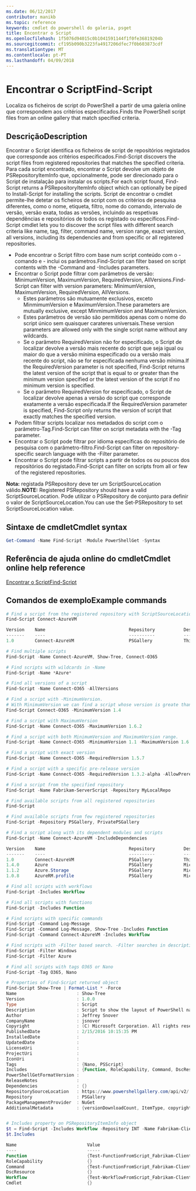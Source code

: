 ```yaml
---
ms.date: 06/12/2017
contributor: manikb
ms.topic: reference
keywords: cmdlet do powershell do galeria, psget
title: Encontrar o Script
ms.openlocfilehash: 1f5076d94015c0b1041591144f1f0fe36819204b
ms.sourcegitcommit: cf195b090b3223fa4917206dfec7f0b603873cdf
ms.translationtype: MT
ms.contentlocale: pt-PT
ms.lasthandoff: 04/09/2018
---
```

# <a name="find-script"></a><span data-ttu-id="df0c6-103">Encontrar o Script</span><span class="sxs-lookup"><span data-stu-id="df0c6-103">Find-Script</span></span>

<span data-ttu-id="df0c6-104">Localiza os ficheiros de script do PowerShell a partir de uma galeria online que correspondem aos critérios especificados.</span><span class="sxs-lookup"><span data-stu-id="df0c6-104">Finds the PowerShell script files from an online gallery that match specified criteria.</span></span>

## <a name="description"></a><span data-ttu-id="df0c6-105">Descrição</span><span class="sxs-lookup"><span data-stu-id="df0c6-105">Description</span></span>

<span data-ttu-id="df0c6-106">Encontrar o Script identifica os ficheiros de script de repositórios registados que corresponde aos critérios especificados.</span><span class="sxs-lookup"><span data-stu-id="df0c6-106">Find-Script discovers the script files from registered repositories that matches the specified criteria.</span></span>
<span data-ttu-id="df0c6-107">Para cada script encontrado, encontrar o Script devolve um objeto de PSRepositoryItemInfo que, opcionalmente, pode ser direcionado para o Script de instalação para instalar os scripts.</span><span class="sxs-lookup"><span data-stu-id="df0c6-107">For each script found, Find-Script returns a PSRepositoryItemInfo object which can optionally be piped to Install-Script for installing the scripts.</span></span>
<span data-ttu-id="df0c6-108">Script de encontrar o cmdlet permite-lhe detetar os ficheiros de script com os critérios de pesquisa diferentes, como o nome, etiqueta, filtro, nome do comando, intervalo de versão, versão exata, todas as versões, incluindo as respetivas dependências e repositórios de todos os registado ou específicos.</span><span class="sxs-lookup"><span data-stu-id="df0c6-108">Find-Script cmdlet lets you to discover the script files with different search criteria like name, tag, filter, command name, version range, exact version, all versions, including its dependencies and from specific or all registered repositories.</span></span>

- <span data-ttu-id="df0c6-109">Pode encontrar o Script filtro com base num script conteúdo com o - comando e - inclui os parâmetros.</span><span class="sxs-lookup"><span data-stu-id="df0c6-109">Find-Script can filter based on script contents with the -Command and -Includes parameters.</span></span>
- <span data-ttu-id="df0c6-110">Encontrar o Script pode filtrar com parâmetros de versão: MinimumVersion, MaximumVersion, RequiredVersion, AllVersions.</span><span class="sxs-lookup"><span data-stu-id="df0c6-110">Find-Script can filter with version parameters: MinimumVersion, MaximumVersion, RequiredVersion, AllVersions.</span></span>
  - <span data-ttu-id="df0c6-111">Estes parâmetros são mutuamente exclusivos, exceto MinmimumVersion e MaximumVersion.</span><span class="sxs-lookup"><span data-stu-id="df0c6-111">These parameters are mutually exclusive, except MinmimumVersion and MaximumVersion.</span></span>
  - <span data-ttu-id="df0c6-112">Estes parâmetros de versão são permitidos apenas com o nome do script único sem quaisquer carateres universais.</span><span class="sxs-lookup"><span data-stu-id="df0c6-112">These version parameters are allowed only with the single script name without any wildcards.</span></span>
  - <span data-ttu-id="df0c6-113">Se o parâmetro RequiredVersion não for especificado, o Script de localizar devolve a versão mais recente do script que seja igual ou maior do que a versão mínima especificado ou a versão mais recente do script, não se for especificada nenhuma versão mínima.</span><span class="sxs-lookup"><span data-stu-id="df0c6-113">If the RequiredVersion parameter is not specified, Find-Script returns the latest version of the script that is equal to or greater than the minimum version specified or the latest version of the script if no minimum version is specified.</span></span>
  - <span data-ttu-id="df0c6-114">Se o parâmetro RequiredVersion for especificado, o Script de localizar devolve apenas a versão do script que corresponde exatamente a versão especificada.</span><span class="sxs-lookup"><span data-stu-id="df0c6-114">If the RequiredVersion parameter is specified, Find-Script only returns the version of script that exactly matches the specified version.</span></span>
- <span data-ttu-id="df0c6-115">Podem filtrar scripts localizar nos metadados do script com o parâmetro-Tag.</span><span class="sxs-lookup"><span data-stu-id="df0c6-115">Find-Script can filter on script metadata with the -Tag parameter.</span></span>
- <span data-ttu-id="df0c6-116">Encontrar o Script pode filtrar por idioma específicas do repositório de pesquisa com o parâmetro-filtro.</span><span class="sxs-lookup"><span data-stu-id="df0c6-116">Find-Script can filter on repository-specific search language with the -Filter parameter.</span></span>
- <span data-ttu-id="df0c6-117">Encontrar o Script pode filtrar scripts a partir de todos os ou poucos dos repositórios do registado.</span><span class="sxs-lookup"><span data-stu-id="df0c6-117">Find-Script can filter on scripts from all or few of the registered repositories.</span></span>

<span data-ttu-id="df0c6-118">**Nota:** registada PSRepository deve ter um ScriptSourceLocation válido.</span><span class="sxs-lookup"><span data-stu-id="df0c6-118">**NOTE:** Registered PSRepository should have a valid ScriptSourceLocation.</span></span> <span data-ttu-id="df0c6-119">Pode utilizar o PSRepository de conjunto para definir o valor de ScriptSourceLocation.</span><span class="sxs-lookup"><span data-stu-id="df0c6-119">You can use the Set-PSRepository to set ScriptSourceLocation value.</span></span>

## <a name="cmdlet-syntax"></a><span data-ttu-id="df0c6-120">Sintaxe de cmdlet</span><span class="sxs-lookup"><span data-stu-id="df0c6-120">Cmdlet syntax</span></span>

```powershell
Get-Command -Name Find-Script -Module PowerShellGet -Syntax
```

## <a name="cmdlet-online-help-reference"></a><span data-ttu-id="df0c6-121">Referência de ajuda online do cmdlet</span><span class="sxs-lookup"><span data-stu-id="df0c6-121">Cmdlet online help reference</span></span>

[<span data-ttu-id="df0c6-122">Encontrar o Script</span><span class="sxs-lookup"><span data-stu-id="df0c6-122">Find-Script</span></span>](http://go.microsoft.com/fwlink/?LinkId=619785)

## <a name="example-commands"></a><span data-ttu-id="df0c6-123">Comandos de exemplo</span><span class="sxs-lookup"><span data-stu-id="df0c6-123">Example commands</span></span>

```powershell
# Find a script from the registered repository with ScriptSourceLocation
Find-Script Connect-AzureVM

Version    Name                                Repository           Description
-------    ----                                ----------           -----------
1.0        Connect-AzureVM                     PSGallery            This runbook sets up a connection to an Azure vi...

# Find multiple scripts
Find-Script -Name Connect-AzureVM, Show-Tree, Connect-O365

# Find scripts with wildcards in -Name
Find-Script -Name *Azure*

# Find all versions of a script
Find-Script -Name Connect-O365 -AllVersions

# Find a script with -MinimumVersion.
# With MinimumVersion we can find a script whose version is greate than or equal to the specified MinimumVersion value.
Find-Script Connect-O365 -MinimumVersion 1.4

# Find a script with MaximumVersion
Find-Script -Name Connect-O365 -MaximumVersion 1.6.2

# Find a script with both MinimumVersion and MaximumVersion range.
Find-Script -Name Connect-O365 -MinimumVersion 1.1 -MaximumVersion 1.6.2

# Find a script with exact version
Find-Script -Name Connect-O365 -RequiredVersion 1.5.7

# Find a script with a specific pre-release version
Find-Script -Name Connect-O365 -RequiredVersion 1.3.2-alpha -AllowPrerelease

# Find a script from the specified repository
Find-Script -Name Fabrikam-ServerScript -Repository MyLocalRepo

# Find available scripts from all registered repositories
Find-Script

# Find available scripts from few registered repositories
Find-Script -Repository PSGallery, PrivatePSGallery

# Find a script along with its dependent modules and scripts
Find-Script -Name Connect-AzureVM -IncludeDependencies

Version    Name                                Repository           Description
-------    ----                                ----------           -----------
1.0        Connect-AzureVM                     PSGallery            This runbook sets up a connection to an Azure vi...
1.4.0      Azure                               PSGallery            Microsoft Azure PowerShell - Service Management
1.1.2      Azure.Storage                       PSGallery            Microsoft Azure PowerShell - Storage service cmd...
1.0.8      AzureRM.profile                     PSGallery            Microsoft Azure PowerShell - Profile credential ...

# Find all scripts with workflows
Find-Script -Includes Workflow

# Find all scripts with functions
Find-Script -Includes Function

# Find scripts with specific commands
Find-Script -Command Log-Message
Find-Script -Command Log-Message, Show-Tree -Includes Function
Find-Script -Command Connect-AzureVM -Includes Workflow

# Find scripts with -Filter based search. -Filter searches in description and names
Find-Script -Filter Windows
Find-Script -Filter Azure

# Find all scripts with tags O365 or Nano
Find-Script -Tag O365, Nano

# Properties of Find-Script returned object
Find-Script Show-Tree | Format-List * -Force
Name                       : Show-Tree
Version                    : 1.0.0
Type                       : Script
Description                : Script to show the layout of PowerShell namespaces (Trees) using ASCII
Author                     : Jeffrey Snover
CompanyName                : jsnover
Copyright                  : (C) Microsoft Corporation. All rights reserved.
PublishedDate              : 2/15/2016 10:15:35 PM
InstalledDate              :
UpdatedDate                :
LicenseUri                 :
ProjectUri                 :
IconUri                    :
Tags                       : {Nano, PSScript}
Includes                   : {Function, RoleCapability, Command, DscResource...}
PowerShellGetFormatVersion :
ReleaseNotes               :
Dependencies               : {}
RepositorySourceLocation   : https://www.powershellgallery.com/api/v2/
Repository                 : PSGallery
PackageManagementProvider  : NuGet
AdditionalMetadata         : {versionDownloadCount, ItemType, copyright, PackageManagementProvider...}


# Includes property on PSRepositoryItemInfo object
$t = Find-Script -Includes Workflow -Repository INT -Name Fabrikam-ClientScript
$t.Includes

Name                           Value
----                           -----
Function                       {Test-FunctionFromScript_Fabrikam-ClientScript}
RoleCapability                 {}
Command                        {Test-FunctionFromScript_Fabrikam-ClientScript, Test-WorkflowFromScript_Fabrikam-Clie...
DscResource                    {}
Workflow                       {Test-WorkflowFromScript_Fabrikam-ClientScript}
Cmdlet                         {}


```